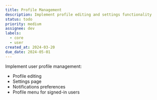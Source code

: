 ```yaml
---
title: Profile Management
description: Implement profile editing and settings functionality
status: todo
priority: medium
assignee: dev
labels:
  - core
  - user
created_at: 2024-03-20
due_date: 2024-05-01
---
```


Implement user profile management:

- Profile editing
- Settings page
- Notifications preferences
- Profile menu for signed-in users
